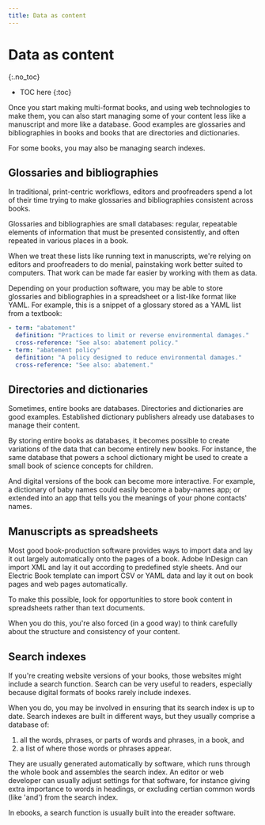 ```yaml
---
title: Data as content
---
```


# Data as content
{:.no_toc}

* TOC here
{:toc}

Once you start making multi-format books, and using web technologies to make them, you can also start managing some of your content less like a manuscript and more like a database. Good examples are glossaries and bibliographies in books and books that are directories and dictionaries.

For some books, you may also be managing search indexes.

## Glossaries and bibliographies

In traditional, print-centric workflows, editors and proofreaders spend a lot of their time trying to make glossaries and bibliographies consistent across books.

Glossaries and bibliographies are small databases: regular, repeatable elements of information that must be presented consistently, and often repeated in various places in a book.

When we treat these lists like running text in manuscripts, we're relying on editors and proofreaders to do menial, painstaking work better suited to computers. That work can be made far easier by working with them as data.

Depending on your production software, you may be able to store glossaries and bibliographies in a spreadsheet or a list-like format like YAML. For example, this is a snippet of a glossary stored as a YAML list from a textbook:

``` yaml
- term: "abatement"
  definition: "Practices to limit or reverse environmental damages."
  cross-reference: "See also: abatement policy."
- term: "abatement policy"
  definition: "A policy designed to reduce environmental damages."
  cross-reference: "See also: abatement."
```

## Directories and dictionaries

Sometimes, entire books are databases. Directories and dictionaries are good examples. Established dictionary publishers already use databases to manage their content.

By storing entire books as databases, it becomes possible to create variations of the data that can become entirely new books. For instance, the same database that powers a school dictionary might be used to create a small book of science concepts for children.

And digital versions of the book can become more interactive. For example, a dictionary of baby names could easily become a baby-names app; or extended into an app that tells you the meanings of your phone contacts' names.

## Manuscripts as spreadsheets

Most good book-production software provides ways to import data and lay it out largely automatically onto the pages of a book. Adobe InDesign can import XML and lay it out according to predefined style sheets. And our Electric Book template can import CSV or YAML data and lay it out on book pages and web pages automatically.

To make this possible, look for opportunities to store book content in spreadsheets rather than text documents.

When you do this, you're also forced (in a good way) to think carefully about the structure and consistency of your content.

## Search indexes

If you're creating website versions of your books, those websites might include a search function. Search can be very useful to readers, especially because digital formats of books rarely include indexes.

When you do, you may be involved in ensuring that its search index is up to date. Search indexes are built in different ways, but they usually comprise a database of:

1. all the words, phrases, or parts of words and phrases, in a book, and
2. a list of where those words or phrases appear.

They are usually generated automatically by software, which runs through the whole book and assembles the search index. An editor or web developer can usually adjust settings for that software, for instance giving extra importance to words in headings, or excluding certian common words (like 'and') from the search index.

In ebooks, a search function is usually built into the ereader software.
